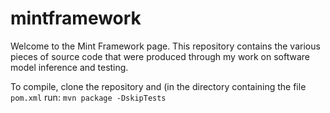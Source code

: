 # mintframework

Welcome to the Mint Framework page. This repository contains the various pieces of source code that were produced through my work on software model inference and testing.

To compile, clone the repository and (in the directory containing the file `pom.xml` run: `mvn package -DskipTests`




